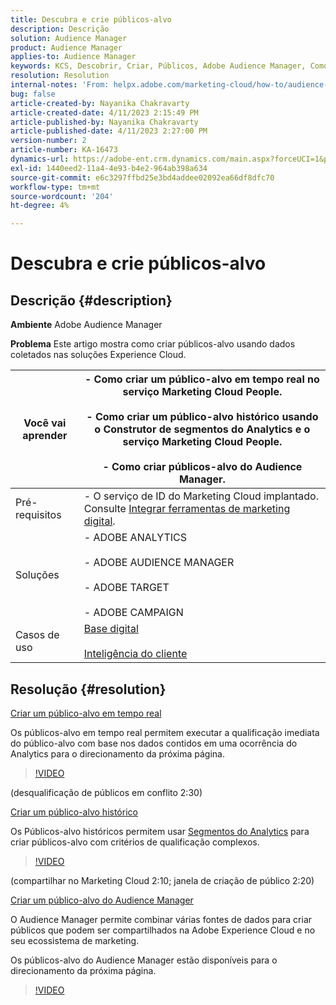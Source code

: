```yaml
---
title: Descubra e crie públicos-alvo
description: Descrição
solution: Audience Manager
product: Audience Manager
applies-to: Audience Manager
keywords: KCS, Descobrir, Criar, Públicos, Adobe Audience Manager, Como
resolution: Resolution
internal-notes: 'From: helpx.adobe.com/marketing-cloud/how-to/audience-discovery.html'
bug: false
article-created-by: Nayanika Chakravarty
article-created-date: 4/11/2023 2:15:49 PM
article-published-by: Nayanika Chakravarty
article-published-date: 4/11/2023 2:27:00 PM
version-number: 2
article-number: KA-16473
dynamics-url: https://adobe-ent.crm.dynamics.com/main.aspx?forceUCI=1&pagetype=entityrecord&etn=knowledgearticle&id=86a97157-73d8-ed11-a7c7-6045bd006a22
exl-id: 1440eed2-11a4-4e93-b4e2-964ab398a634
source-git-commit: e6c3297ffbd25e3bd4addee02092ea66df8dfc70
workflow-type: tm+mt
source-wordcount: '204'
ht-degree: 4%

---
```


# Descubra e crie públicos-alvo

## Descrição {#description}


<b>Ambiente</b>
Adobe Audience Manager

<b>Problema</b>
Este artigo mostra como criar públicos-alvo usando dados coletados nas soluções Experience Cloud.


| Você vai aprender | - Como criar um público-alvo em tempo real no serviço Marketing Cloud People.<br><br>- Como criar um público-alvo histórico usando o Construtor de segmentos do Analytics e o serviço Marketing Cloud People.<br><br>- Como criar públicos-alvo do Audience Manager. |
| --- | --- |
| Pré-requisitos | - O serviço de ID do Marketing Cloud implantado. Consulte [Integrar ferramentas de marketing digital](https://experienceleague.adobe.com/docs/experience-manager-learn/sites/integrations/experience-platform-data-collection-tags/overview.html?lang=pt-BR). |
| Soluções | - ADOBE ANALYTICS<br><br>- ADOBE AUDIENCE MANAGER<br><br>- ADOBE TARGET<br><br>- ADOBE CAMPAIGN |
| Casos de uso | [Base digital](https://helpx.adobe.com/marketing-cloud/how-to/digital-foundation.html)<br><br>[Inteligência do cliente](https://experienceleague.adobe.com/docs/experience-platform/profile/ui/user-guide.html?lang=pt-BR) |





## Resolução {#resolution}


<u>Criar um público-alvo em tempo real</u>

Os públicos-alvo em tempo real permitem executar a qualificação imediata do público-alvo com base nos dados contidos em uma ocorrência do Analytics para o direcionamento da próxima página.




>[!VIDEO](https://video.tv.adobe.com/v/17804t1/)



(desqualificação de públicos em conflito 2:30)



<u>Criar um público-alvo histórico</u>

Os Públicos-alvo históricos permitem usar [Segmentos do Analytics](https://experienceleague.adobe.com/docs/analytics/components/segmentation/seg-home.html?lang=pt-BR) para criar públicos-alvo com critérios de qualificação complexos.




>[!VIDEO](https://video.tv.adobe.com/v/17805/)



(compartilhar no Marketing Cloud 2:10; janela de criação de público 2:20)

<u>Criar um público-alvo do Audience Manager</u>

O Audience Manager permite combinar várias fontes de dados para criar públicos que podem ser compartilhados na Adobe Experience Cloud e no seu ecossistema de marketing.

Os públicos-alvo do Audience Manager estão disponíveis para o direcionamento da próxima página.




>[!VIDEO](https://video.tv.adobe.com/v/18113t1/)
